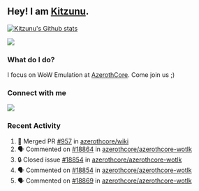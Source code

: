 ## Hey! I am [Kitzunu](https://Github.com/Kitzunu).

<!--<a href="https://github-readme-stats.kitzunu.vercel.app/api?username=Kitzunu&show_icons=true&theme=dark">
  <img align="center" src="https://github-readme-stats.kitzunu.vercel.app/api?username=Kitzunu&show_icons=true&theme=dark" />
</a>-->

[![Kitzunu's Github stats](https://github-readme-stats.vercel.app/api?username=kitzunu&theme=github_dark&show_icons=true)](https://github.com/Kitzunu)

<a href="https://github-readme-stats.kitzunu.vercel.app/api?username=Kitzunu&show_icons=true&theme=dark">
  <img align="center" src="https://github-readme-stats.vercel.app/api/top-langs/?username=Kitzunu&layout=compact&theme=dark" />
</a>

### What do I do?

I focus on WoW Emulation at [AzerothCore](https://Github.com/AzerothCore). Come join us ;)

### Connect with me
[![](https://img.shields.io/badge/AzerothCore%20Discord-Connect%20with%20me!-green)](https://discord.com/invite/gkt4y2x)

### Recent Activity

<!--START_SECTION:activity-->
1. 🎉 Merged PR [#957](https://github.com/azerothcore/wiki/pull/957) in [azerothcore/wiki](https://github.com/azerothcore/wiki)
2. 🗣 Commented on [#18864](https://github.com/azerothcore/azerothcore-wotlk/issues/18864#issuecomment-2100186710) in [azerothcore/azerothcore-wotlk](https://github.com/azerothcore/azerothcore-wotlk)
3. 🔒 Closed issue [#18854](https://github.com/azerothcore/azerothcore-wotlk/issues/18854) in [azerothcore/azerothcore-wotlk](https://github.com/azerothcore/azerothcore-wotlk)
4. 🗣 Commented on [#18854](https://github.com/azerothcore/azerothcore-wotlk/issues/18854#issuecomment-2100183507) in [azerothcore/azerothcore-wotlk](https://github.com/azerothcore/azerothcore-wotlk)
5. 🗣 Commented on [#18869](https://github.com/azerothcore/azerothcore-wotlk/pull/18869#issuecomment-2100180037) in [azerothcore/azerothcore-wotlk](https://github.com/azerothcore/azerothcore-wotlk)
<!--END_SECTION:activity-->
